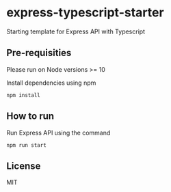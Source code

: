 # express-typescript-starter
Starting template for Express API with Typescript

## Pre-requisities 
Please run on Node versions >= 10 

Install dependencies using npm
```
npm install
```

## How to run
Run Express API using the command
```
npm run start
```

## License 
MIT